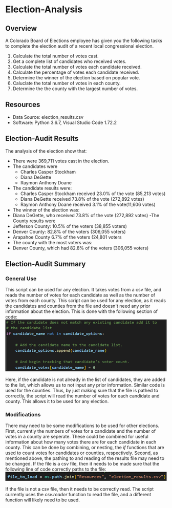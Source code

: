 # Election-Analysis

## Overview
A Colorado Board of Elections employee has given you the following tasks to complete the election audit of a recent local congressional election.

1. Calculate the total number of votes cast.
2. Get a complete list of candidates who received votes.
3. Calculate the total number of votes each candidate received.
4. Calculate the percentage of votes each candidate received.
5. Determine the winner of the election based on popular vote.
6. Caluclate the total number of votes in each county.
7. Determine the the county with the largest number of votes.

## Resources
- Data Source: election_results.csv
- Software: Python 3.6.7, Visual Studio Code 1.72.2

## Election-Audit Results
The analysis of the election show that:
- There were 369,711 votes cast in the election.
- The candidates were
  - Charles Casper Stockham
  - Diana DeGette
  - Raymon Anthony Doane
- The candidate results were:
  - Charles Casper Stockham received 23.0% of the vote (85,213 votes)
  - Diana DeGette received 73.8% of the vote (272,892 votes)
  - Raymon Anthony Doane received 3.1% of the vote(11,606 votes)
 - The winner of the election was:
  - Diana DeGette, who received 73.8% of the vote (272,892 votes)
-The County results were
  - Jefferson County: 10.5% of the voters (38,855 voters)
  - Denver County: 82.8% of the voters (306,055 voters)
  - Arapahoe County 6.7% of the voters (24,801 voters
 - The county with the most voters was:
  - Denver County, which had 82.8% of the voters (306,055 voters)
  
## Election-Audit Summary
### General Use
This script can be used for any election. It takes votes from a csv file, and reads the number of votes for each candidate as well as the number of votes from each county. This script can be used for any election, as it reads the candidates and counties from the file and doesn't need any prior information about the election. This is done with the following section of code:
![code-1](https://github.com/bchillman/Election-Analysis/blob/main/Resources/code-1.png)

Here, if the candidate is not already in the list of candidates, they are added to the list, which allows us to not input any prior information. Similar code is used for the counties. Thus, by just making sure that the file is pathed to correctly, the script will read the number of votes for each candidate and county. This allows it to be used for any election. 
### Modifications
There may need to be some modifications to be used for other elections. First, currently the numbers of votes for a candidate and the number of votes in a county are seperate. These could be combined for useful information about how many votes there are for each candidate in each county. This can be done by combining, or nesting, the *if* functions that are used to count votes for candidates or counties, respectively. Second, as mentioned above, the pathing to and reading of the results file may need to be changed. If the file is a csv file, then it needs to be made sure that the following line of code correctly paths to the file:
![code-2](https://github.com/bchillman/Election-Analysis/blob/main/Resources/code-2.PNG)

If the file is not a csv file, then it needs to be correctly read. The script currently uses the *csv.reader* function to read the file, and a different function will likely need to be used.
